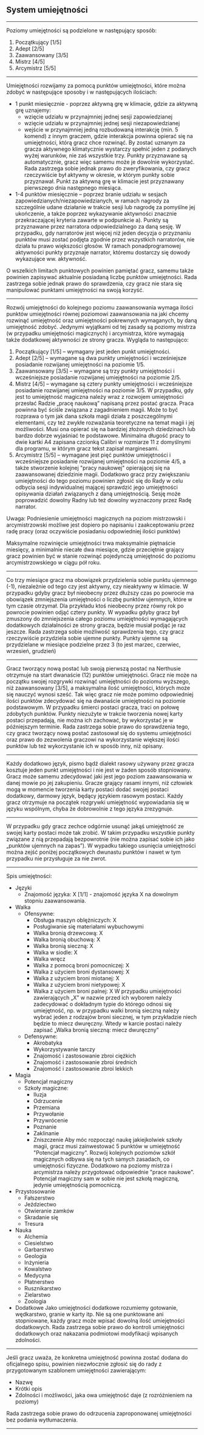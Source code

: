## System umiejętności ##

***

Poziomy umiejętności są podzielone w następujący sposób:
1. Początkujący [1/5]
2. Adept        [2/5]
3. Zaawansowany [3/5]
4. Mistrz       [4/5]
5. Arcymistrz   [5/5]

***

Umiejętności rozwijamy za pomocą punktów umiejętności, które można zdobyć w następujące sposoby i w następujących ilościach:
- 1 punkt miesięcznie - poprzez aktywną grę w klimacie, gdzie za aktywną grę uznajemy:
	- wzięcie udziału w przynajmniej jednej sesji zapowiedzianej
	- wzięcie udziału w przynajmniej jednej sesji niezapowiedzianej
	- wejście w przynajmniej jedną rozbudowaną interakcję (min. 5 komend) z innym graczem, gdzie interakcja powinna opierać się na umiejętności, którą gracz chce rozwinąć.
	By zostać uznanym za gracza aktywnego klimatycznie wystarczy spełnić jeden z podanych wyżej warunków, nie zaś wszystkie trzy. Punkty przyznawane są automatycznie, gracz więc samemu może je dowolnie wykorzystać. Rada zastrzega sobie jednak prawo do zweryfikowania, czy gracz rzeczywiście był aktywny w okresie, w którym punkty sobie przyznawał. Punkt za aktywną grę w klimacie jest przyznawany pierwszego dnia następnego miesiąca.
- 1-4 punktów miesięcznie – poprzez branie udziału w sesjach zapowiedzianych/niezapowiedzianych, w ramach nagrody za szczególnie udane działanie w trakcie sesji lub nagrodę za pomyślne jej ukończenie, a także poprzez wykazywanie aktywności znacznie przekraczającej kryteria zawarte w podpunkcie a). Punkty są przyznawane przez narratora odpowiedzialnego za daną sesję. W przypadku, gdy narratorów jest więcej niż jeden decyzja o przyznaniu punktów musi zostać podjęta zgodnie przez wszystkich narratorów, nie działa tu prawo większości głosów. W ramach ponadprogramowej aktywności punkty przyznaje narrator, któremu dostarczy się dowody wykazujące ww. aktywność.

O wszelkich limitach punktowych powinien pamiętać gracz, samemu także powinien zapisywać aktualnie posiadaną liczbę punktów umiejętności. Rada zastrzega sobie jednak prawo do sprawdzenia, czy gracz nie stara się manipulować punktami umiejętności na swoją korzyść.

***

Rozwój umiejętności do kolejnego poziomu zaawansowania wymaga ilości punktów umiejętności równej poziomowi zaawansowania na jaki chcemy rozwinąć umiejętność oraz umiejętności pokrewnych wymaganych, by daną umiejętność zdobyć. Jedynymi wyjątkami od tej zasady są poziomy mistrza (w przypadku umiejętności magicznych) i arcymistrza, które wymagają także dodatkowej aktywności ze strony gracza. Wygląda to następująco:
1. Początkujący [1/5] – wymagany jest jeden punkt umiejętności.
2. Adept [2/5] – wymagane są dwa punkty umiejętności i wcześniejsze posiadanie rozwijanej umiejętności na poziomie 1/5.
3. Zaawansowany [3/5] – wymagane są trzy punkty umiejętności i wcześniejsze posiadanie rozwijanej umiejętności na poziomie 2/5. 
4. Mistrz [4/5] – wymagane są cztery punkty umiejętności i wcześniejsze posiadanie rozwijanej umiejętności na poziomie 3/5.
	W przypadku, gdy jest to umiejętność magiczna należy wraz z rozwojem umiejętności przesłać Radzie „pracę naukową” napisaną przez postać gracza. Praca powinna być ściśle związana z zagadnieniem magii. Może to być rozprawa o tym jak dana szkoła magii działa z poszczególnymi elementami, czy też zwykłe rozważania teoretyczne na temat magii i jej możliwości. Musi ona opierać się na bardziej złożonych dziedzinach lub bardzo dobrze wyjaśniać te podstawowe. Minimalna długość pracy to dwie kartki A4 zapisana czcionką Calibri w rozmiarze 11 z domyślnymi dla programu, w którym gracz tekst zapisał marginesami.
5. Arcymistrz [5/5] – wymagane jest pięć punktów umiejętności i wcześniejsze posiadanie rozwijanej umiejętności na poziomie 4/5, a także stworzenie kolejnej "pracy naukowej" opierającej się na zaawansowanej dziedzinie magii. Dodatkowo gracz przy zwiększaniu umiejętności do tego poziomu powinien zgłosić się do Rady w celu odbycia sesji indywidualnej mającej sprawdzić jego umiejętności opisywania działań związanych z daną umiejętnością. Sesję może poprowadzić dowolny Radny lub też dowolny wyznaczony przez Radę narrator.

Uwaga: Podniesienie umiejętności magicznych na poziom mistrzowski i arcymistrzowski możliwe jest dopiero po napisaniu i zaakceptowaniu przez radę pracy (oraz oczywiście posiadaniu odpowiedniej ilości punktów)

Maksymalne rozwinięcie umiejętności trwa maksymalnie piętnaście miesięcy, a minimalnie niecałe dwa miesiące, gdzie przeciętnie grający gracz powinien być w stanie rozwinąć pojedynczą umiejętność do poziomu arcymistrzowskiego w ciągu pół roku.

***

Co trzy miesiące gracz ma obowiązek przydzielenia sobie punktu ujemnego (-1), niezależnie od tego czy jest aktywny, czy nieaktywny w klimacie. W przypadku gdyby gracz był nieobecny przez dłuższy czas po powrocie ma obowiązek zmniejszenia umiejętności o liczbę punktów ujemnych, które w tym czasie otrzymał. Dla przykładu ktoś nieobecny przez równy rok po powrocie powinien odjąć cztery punkty. W wypadku gdyby gracz był zmuszony do zmniejszenia całego poziomu umiejętności wymagających dodatkowych działalności ze strony gracza, będzie musiał podjąć je raz jeszcze. Rada zastrzega sobie możliwość sprawdzenia tego, czy gracz rzeczywiście przydziela sobie ujemne punkty. Punkty ujemne są przydzielane w miesiące podzielne przez 3 (to jest marzec, czerwiec, wrzesień, grudzień)

***

Gracz tworzący nową postać lub swoją pierwszą postać na Nerthusie otrzymuje na start dwanaście (12) punktów umiejętności. Gracz nie może na początku swojej rozgrywki rozwinąć umiejętności do poziomu wyższego, niż zaawansowany [3/5], a maksymalna ilość umiejętności, których może się nauczyć wynosi sześć. Tak więc gracz nie może pomimo odpowiedniej ilości punktów zdecydować się na dwanaście umiejętności na poziomie podstawowym. W przypadku śmierci postaci gracza, traci on połowę zdobytych punktów. Punkty niezużyte w trakcie tworzenia nowej karty postaci przepadają, nie można ich zachować, by wykorzystać je w późniejszym terminie. Rada zastrzega sobie prawo do sprawdzenia tego, czy gracz tworzący nową postać zastosował się do systemu umiejętności oraz prawo do zezwolenia graczowi na wykorzystanie większej ilości punktów lub też wykorzystanie ich w sposób inny, niż opisany.

***

Każdy dodatkowo język, pismo bądź dialekt rasowy używany przez gracza kosztuje jeden punkt umiejętności i nie jest w żaden sposób stopniowany. Gracz może samemu zdecydować jaki jest jego poziom zaawansowania w danej mowie po jej zakupieniu. Gracze grający rasami innymi, niż człowiek mogą w momencie tworzenia karty postaci dodać swojej postaci dodatkowy, darmowy język, będący językiem rasowym postaci. Każdy gracz otrzymuje na początek rozgrywki umiejętność wypowiadania się w języku wspólnym, chyba że dobrowolnie z tego języka zrezygnuje.

***

W przypadku gdy gracz zechce odgórnie usunąć jakąś umiejętność ze swojej karty postaci może tak zrobić. W takim przypadku wszystkie punkty związane z nią przepadają bezpowrotnie (nie można zapisać sobie ich jako „punktów ujemnych na zapas”). W wypadku takiego usunięcia umiejętności można zejść poniżej początkowych dwunastu punktów i nawet w tym przypadku nie przysługuje za nie zwrot.

***

Spis umiejętności:
- Języki
	- Znajomość języka: X [1/1] - znajomość języka X na dowolnym stopniu zaawansowania.
- Walka
	- Ofensywne:
		- Obsługa maszyn oblężniczych: X
		- Posługiwanie się materiałami wybuchowymi
		- Walka bronią drzewcową: X
		- Walka bronią obuchową: X
		- Walka bronią sieczną: X
		- Walka w siodle: X
		- Walka wręcz
		- Walka z pomocą broni pomocniczej: X
		- Walka z użyciem broni dystansowej: X
		- Walka z użyciem broni miotanej: X
		- Walka z użyciem broni nietypowej: X
		- Walka z użyciem broni palnej: X
		W przypadku umiejętności zawierających „X” w nazwie przed ich wyborem należy zadecydować o dokładnym typie do którego odnosi się umiejętność, np. w przypadku walki bronią sieczną należy wybrać jeden z rodzajów broni siecznej, w tym przykładzie niech będzie to miecz dwuręczny. Wtedy w karcie postaci należy zapisać „Walka bronią sieczną: miecz dwuręczny”
	- Defensywne:
		- Akrobatyka
		- Wykorzystywanie tarczy
		- Znajomość i zastosowanie zbroi ciężkich
		- Znajomość i zastosowanie zbroi średnich
		- Znajomość i zastosowanie zbroi lekkich
- Magia
	- Potencjał magiczny
	- Szkoły magiczne:
		- Iluzja
		- Odrzucenie
		- Przemiana
		- Przywołanie
		- Przywrócenie
		- Poznanie
		- Zaklinanie
		- Zniszczenie
	Aby móc rozpocząć naukę jakiejkolwiek szkoły magii, gracz musi zainwestować 5 punktów w umiejętność "Potencjał magiczny". Rozwój kolejnych poziomów szkół magicznych odbywa się na tych samych zasadach, co umiejętności fizyczne. Dodatkowo na poziomy mistrza i arcymistrza należy przygotować odpowiednie "prace naukowe". Potencjał magiczny sam w sobie nie jest szkołą magiczną, jedynie umiejętnością pomocniczą.
- Przystosowanie
	- Fałszerstwo
	- Jeździectwo
	- Otwieranie zamków
	- Skradanie się
	- Tresura
- Nauka
	- Alchemia
	- Ciesielstwo
	- Garbarstwo
	- Geologia
	- Inżynieria
	- Kowalstwo
	- Medycyna
	- Płatnerstwo
	- Rusznikarstwo
	- Zielarstwo
	- Zoologia
- Dodatkowe
	Jako umiejętności dodatkowe rozumiemy gotowanie, wędkarstwo, granie w karty itp. Nie są one punktowane ani stopniowane, każdy gracz może wpisać dowolną ilość umiejętności dodatkowych. Rada zastrzega sobie prawo do kontroli umiejętności dodatkowych oraz nakazania podmiotowi modyfikacji wpisanych zdolności.
	
***

Jeśli gracz uważa, że konkretna umiejętność powinna zostać dodana do oficjalnego spisu, powinien niezwłocznie zgłosić się do rady z przygotowanym szablonem umiejętności zawierającym:
- Nazwę
- Krótki opis
- Zdolności i możliwości, jaka owa umiejętność daje (z rozróżnieniem na poziomy)

Rada zastrzega sobie prawo do odrzucenia zaproponowanej umiejętności bez podania wytłumaczenia.

***
